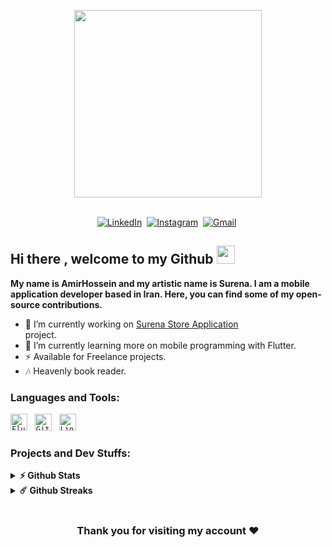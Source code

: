 
<p align="center">
  <img src="https://user-images.githubusercontent.com/69201021/128178726-9b1c7595-d012-4e6b-92a0-ab4d3bc9a4a0.png" height="300">
</p>


<p align="center">
<br>
	<a href="https://www.linkedin.com/in/amirhossein-jahangiri/"><img src="https://img.shields.io/badge/linkedin-%230077B5.svg?&style=for-the-badge&logo=linkedin&logoColor=white" alt="LinkedIn"></a>&nbsp;
  <!--  
  -->
	<a href="https://www.instagram.com/surena_jahangiri/"><img src="https://img.shields.io/badge/instagram-%23E4405F.svg?&style=for-the-badge&logo=instagram&logoColor=white" alt="Instagram" /></a>&nbsp;
  <!-- 
  -->
	<a href="mailto:amirhosseinjahangiri78@gmail.com"><img src="https://img.shields.io/badge/-Gmail-c14438?style=for-the-badge&logo=Gmail&logoColor=white" alt="Gmail" /></a>&nbsp;
	
</p>


## **Hi there , welcome to my Github** <img src="https://user-images.githubusercontent.com/69201021/128178707-f9c4bf7b-9402-4bea-807b-6f288df710ed.gif" width="29px">

**My name is AmirHossein and my artistic name is Surena. I am a mobile application developer based in Iran. Here, you can find some of my open-source contributions.**


- 🔭 I’m currently working on <a href="https://github.com/AmirHossein-Jahangiri/surena_store_application"> Surena Store Application </a><br> project.
- 🌱 I’m currently learning more on mobile programming with Flutter.
- ⚡ Available for Freelance projects.
- 🎶 Heavenly book reader.

### **Languages and Tools:**

<code><img height="27" src="https://user-images.githubusercontent.com/69201021/128178702-66557f83-186e-4165-96c7-32f8cd49f653.png" alt="Flutter"></code> &nbsp;
<code><img height="27" src="https://user-images.githubusercontent.com/69201021/128178705-9883f1db-2ba9-4f2d-be5b-cc4dc3188184.png" alt="Git"></code> &nbsp;
<code><img height="27" src="https://user-images.githubusercontent.com/69201021/128178752-d73e79b2-81d1-475b-a649-612386dba8ce.png" alt="Linux"></code> &nbsp;




### **Projects and Dev Stuffs:**
<details>	
  <summary><b>⚡ Github Stats</b></summary>

<a href="https://github.com/AmirHossein-Jahangiri">
<img align="center" src="https://github-readme-stats.vercel.app/api?username=AmirHossein-Jahangiri&show_icons=true&count_private=true&include_all_commits=true&theme=highcontrast" /></a>
<a href="https://github.com/AmirHossein-Jahangiri">
<img align="center" src="https://github-readme-stats.vercel.app/api/top-langs/?username=AmirHossein-Jahangiri&theme=highcontrast" />
</a>

</details>

<details>	
  <summary><b>☄️ Github Streaks</b></summary>

<img height="180em" src="https://github-readme-streak-stats.herokuapp.com/?user=AmirHossein-Jahangiri&hide_border=true" /></br> 
</details>



#

<div align="center">

### Thank you for visiting my account ❤️ 

</div>





<!--
![Amirhossein Jahangiri's GitHub Stats](https://github-readme-stats.vercel.app/api?username=AmirHossein-Jahangiri&show_icons=true&theme=tokyonight)
-->

<!--
AmirHossein-Jahangiri/AmirHossein-Jahangiri

- 🔭 I’m currently working on ...
- 🌱 I’m currently learning ...
- 👯 I’m looking to collaborate on ...
- 🤔 I’m looking for help with ...
- 💬 Ask me about ...
- 📫 How to reach me: ...
- 😄 Pronouns: ...
- ⚡ Fun fact: ...
-->
